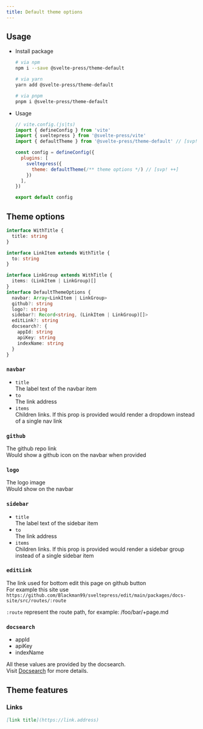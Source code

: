 ```yaml
---
title: Default theme options
---
```


## Usage

* Install package
  ```sh
  # via npm
  npm i --save @svelte-press/theme-default

  # via yarn
  yarn add @svelte-press/theme-default

  # via pnpm
  pnpm i @svelte-press/theme-default
  ```
* Usage
  ```js
  // vite.config.(js|ts)
  import { defineConfig } from 'vite'
  import { sveltepress } from '@svelte-press/vite'
  import { defaultTheme } from '@svelte-press/theme-default' // [svp! ++]

  const config = defineConfig({
    plugins: [
      sveltepress({
        theme: defaultTheme(/** theme options */) // [svp! ++]
      })
    ],
  })

  export default config
  ```

## Theme options

```ts
interface WithTitle {
  title: string
}

interface LinkItem extends WithTitle {
  to: string
}

interface LinkGroup extends WithTitle {
  items: (LinkItem | LinkGroup)[]
}
interface DefaultThemeOptions {
  navbar: Array<LinkItem | LinkGroup>
  github?: string
  logo?: string
  sidebar?: Record<string, (LinkItem | LinkGroup)[]>
  editLink?: string
  docsearch?: {
    appId: string
    apiKey: string
    indexName: string
  }
}
```

### `navbar`

* `title`  
  The label text of the navbar item
* `to`  
  The link address
* `items`  
  Children links. If this prop is provided would render a dropdown instead of a single nav link

### `github`
The github repo link  
Would show a github icon on the navbar when provided

### `logo`

The logo image  
Would show on the navbar 

### `sidebar`

* `title`  
  The label text of the sidebar item
* `to`  
  The link address
* `items`  
  Children links. If this prop is provided would render a sidebar group instead of a single sidebar item

### `editLink`

The link used for bottom edit this page on github button  
For example this site use `https://github.com/Blackman99/sveltepress/edit/main/packages/docs-site/src/routes/:route`

`:route` represent the route path, for example: /foo/bar/+page.md

### `docsearch`

* appId
* apiKey
* indexName

All these values are provided by the docsearch.  
Visit [Docsearch](https://docsearch.algolia.com/) for more details.

## Theme features

### Links

```md
[link title](https://link.address)
```